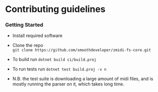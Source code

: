 # Contributing guidelines

### Getting Started

- Install required software
- Clone the repo \
  `git clone https://github.com/smoothdeveloper/zmidi-fs-core.git`

- To build run `dotnet build ci/build.proj`

- To run tests run `dotnet test build.proj -v n`

- N.B. the test suite is downloading a large amount of midi files, and is mostly running the parser on it, which takes long time.
